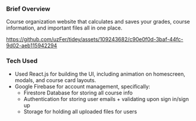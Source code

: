 ### Brief Overview ###
Course organization website that calculates and saves your grades, course information, and important files all in one place. 

https://github.com/uzFer/tidey/assets/109243682/c90e0f0d-3baf-44fc-9d02-aeb115942294


### Tech Used ###
- Used React.js for building the UI, including animation on homescreen, modals, and course card layouts.
- Google Firebase for account management, specifically: 
  - Firestore Database for storing all course info
  - Authentication for storing user emails + validating upon sign in/sign up
  - Storage for holding all uploaded files for users
